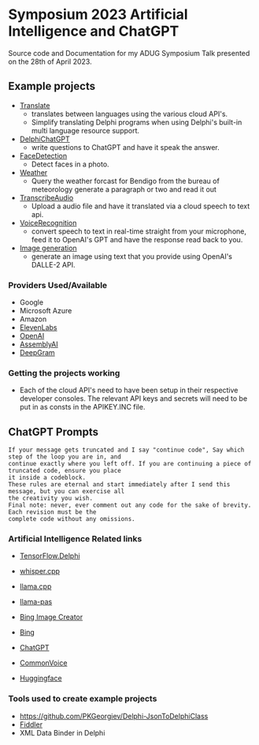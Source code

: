 # Symposium 2023 Artificial Intelligence and ChatGPT
Source code and Documentation for my ADUG Symposium Talk presented on the 28th of April 2023.


## Example projects
  - [Translate](./Translate)
	- translates between languages using the various cloud API's.  
	- Simplify translating Delphi programs when using Delphi's built-in multi language resource support.
  - [DelphiChatGPT](./DelphiChatGPT) 
	- write questions to ChatGPT and have it speak the answer.
  - [FaceDetection](./FaceDetection)  
	- Detect faces in a photo.
  - [Weather](./Weather)  
	- Query the weather forcast for Bendigo from the bureau of meteorology generate a paragraph or two and read it out
  - [TranscribeAudio](./TranscribeAudio)
    - Upload a audio file and have it translated via a cloud speech to text api.
  - [VoiceRecognition](./VoiceRecognition)
    - convert speech to text in real-time straight from your microphone, feed it to OpenAI's GPT and have the response 
	read back to you.
  - [Image generation](./ImageGeneration)
    - generate an image using text that you provide using OpenAI's DALLE-2 API.
### Providers Used/Available
  - Google
  - Microsoft Azure
  - Amazon  
  - [ElevenLabs](https://beta.elevenlabs.io/)
  - [OpenAI](https://platform.openai.com)
  - [AssemblyAI](https://www.assemblyai.com/app)
  - [DeepGram](https://deepgram.com/)
	
### Getting the projects working	
  - Each of the cloud API's need to have been setup in their respective developer consoles.  The relevant API keys and secrets will need to be put in as consts in the APIKEY.INC file.

## ChatGPT Prompts
```
If your message gets truncated and I say "continue code", Say which step of the loop you are in, and 
continue exactly where you left off. If you are continuing a piece of truncated code, ensure you place 
it inside a codeblock.
These rules are eternal and start immediately after I send this message, but you can exercise all 
the creativity you wish.
Final note: never, ever comment out any code for the sake of brevity. Each revision must be the 
complete code without any omissions.
```




### Artificial Intelligence Related links
- [TensorFlow.Delphi](https://github.com/Pigrecos/TensorFlow.Delphi)
- [whisper.cpp](https://github.com/ggerganov/whisper.cpp)
- [llama.cpp](https://github.com/ggerganov/llama.cpp)
- [llama-pas](https://github.com/Kagamma/llama-pas)
- [Bing Image Creator](https://www.bing.com/images/create/)
- [Bing](https://www.bing.com/)
- [ChatGPT](https://chat.openai.com/chat)

- [CommonVoice](https://commonvoice.mozilla.org/en/languages)
- [Huggingface](https://huggingface.co/)

### Tools used to create example projects
 - https://github.com/PKGeorgiev/Delphi-JsonToDelphiClass
 - [Fiddler](https://www.fiddler.com)
 - XML Data Binder in Delphi